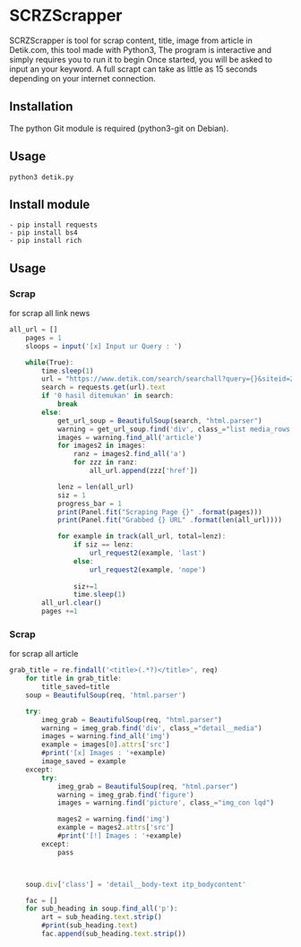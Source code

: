 # SCRZScrapper
SCRZScrapper is tool for scrap content, title, image from article in Detik.com, this tool made with Python3, The program is interactive and simply requires you to run it to begin
Once started, you will be asked to input an your keyword. A full scrapt can take as little as 15 seconds depending on your internet connection.

## Installation
The python Git module is required (python3-git on Debian).


## Usage

```
python3 detik.py
```

## Install module

```
- pip install requests
- pip install bs4
- pip install rich
```

## Usage

### Scrap
for scrap all link news 

```js
all_url = [] 																	 # save all url in array for calculate len
	pages = 1 																		 # pages on detik.com
	sloops = input('[x] Input ur Query : ')

	while(True):
		time.sleep(1)
		url = "https://www.detik.com/search/searchall?query={}&siteid=2&sortby=time&page={}" .format(sloops, pages)
		search = requests.get(url).text
		if '0 hasil ditemukan' in search: 											 # if page null, its mean no article in that page, and then break process
			break
		else:
			get_url_soup = BeautifulSoup(search, "html.parser") 					 # like requests.text, this for get content in url
			warning = get_url_soup.find('div', class_="list media_rows list-berita") # find div
			images = warning.find_all('article')	 								 # get article on div class list media_rows list-berita
			for images2 in images: 													 			
				ranz = images2.find_all('a') 										 # url of article is in a href, so this to find <a>
				for zzz in ranz:
					all_url.append(zzz['href'])										 # get href ( links )

			lenz = len(all_url)														 # check length url on array 
			siz = 1
			progress_bar = 1
			print(Panel.fit("Scraping Page {}" .format(pages)))
			print(Panel.fit("Grabbed {} URL" .format(len(all_url))))

			for example in track(all_url, total=lenz):
				if siz == lenz:
					url_request2(example, 'last')
				else:
					url_request2(example, 'nope')
				
				siz+=1
				time.sleep(1)
		all_url.clear()
		pages +=1
```

### Scrap
for scrap all article
```js
grab_title = re.findall('<title>(.*?)</title>', req)
	for title in grab_title:
		title_saved=title
	soup = BeautifulSoup(req, 'html.parser')

	try:
		imeg_grab = BeautifulSoup(req, "html.parser")
		warning = imeg_grab.find('div', class_="detail__media")
		images = warning.find_all('img')
		example = images[0].attrs['src']
		#print('[x] Images : '+example)
		image_saved = example
	except:
		try:
			imeg_grab = BeautifulSoup(req, "html.parser")
			warning = imeg_grab.find('figure')
			images = warning.find('picture', class_="img_con lqd")

			mages2 = warning.find('img')
			example = mages2.attrs['src']
			#print('[!] Images : '+example)
		except:
			pass



	soup.div['class'] = 'detail__body-text itp_bodycontent'

	fac = []
	for sub_heading in soup.find_all('p'):
		art = sub_heading.text.strip()
		#print(sub_heading.text)
		fac.append(sub_heading.text.strip())
```
